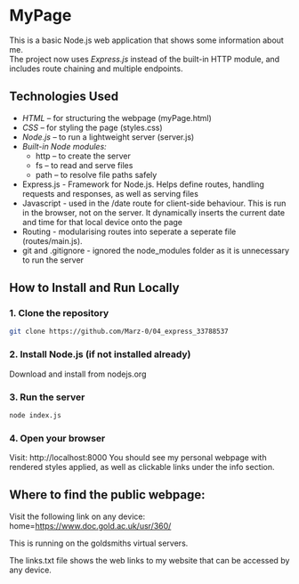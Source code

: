 # MyPage

This is a basic Node.js web application that shows some information about me.  
The project now uses *Express.js* instead of the built-in HTTP module, and includes route chaining and multiple endpoints.



## Technologies Used

- *HTML* – for structuring the webpage (myPage.html)
- *CSS* – for styling the page (styles.css)
- *Node.js* – to run a lightweight server (server.js)
- *Built-in Node modules:*
  - http – to create the server
  - fs – to read and serve files
  - path – to resolve file paths safely
- Express.js - Framework for Node.js. Helps define routes, handling requests and responses, as well as serving files
- Javascript - used in the /date route for client-side behaviour. This is run in the browser, not on the server. It dynamically inserts the current date and time for that local device onto the page
- Routing - modularising routes into seperate a seperate file (routes/main.js). 
- git and .gitignore - ignored the node_modules folder as it is unnecessary to run the server




## How to Install and Run Locally

### 1. Clone the repository

```bash
git clone https://github.com/Marz-0/04_express_33788537
```

### 2. Install Node.js (if not installed already)

Download and install from nodejs.org

### 3. Run the server

```bash
node index.js 
```

### 4. Open your browser

Visit: http://localhost:8000 You should see my personal webpage with rendered styles applied, as well as clickable links under the info section.




## Where to find the public webpage:


Visit the following link on any device: home=https://www.doc.gold.ac.uk/usr/360/

This is running on the goldsmiths virtual servers. 

The links.txt file shows the web links to my website that can be accessed by any device. 



